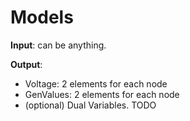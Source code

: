 # Models

**Input**: can be anything. 

**Output**: 
- Voltage: 2 elements for each node
- GenValues: 2 elements for each node
- (optional) Dual Variables. TODO